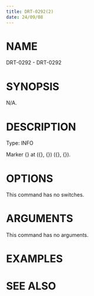 ```yaml
---
title: DRT-0292(2)
date: 24/09/08
---
```


# NAME

DRT-0292 - DRT-0292

# SYNOPSIS

N/A.

# DESCRIPTION

Type: INFO

Marker {} at ({}, {}) ({}, {}).

# OPTIONS

This command has no switches.

# ARGUMENTS

This command has no arguments.

# EXAMPLES

# SEE ALSO
